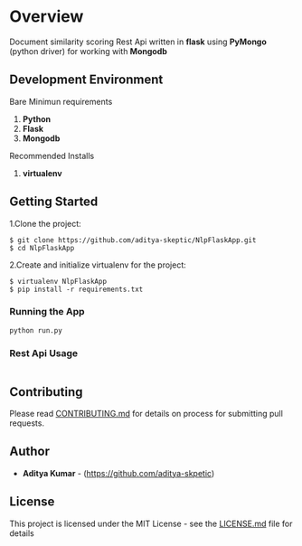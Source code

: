 
# Overview

Document similarity scoring Rest Api written in **flask** using **PyMongo** (python driver) for working with **Mongodb**

## Development Environment
Bare Minimun requirements

1. **Python**
2. **Flask**
3. **Mongodb**

Recommended Installs

1. **virtualenv** 


## Getting Started

1.Clone the project:

```
$ git clone https://github.com/aditya-skeptic/NlpFlaskApp.git
$ cd NlpFlaskApp
```

2.Create and initialize virtualenv for the project:

```
$ virtualenv NlpFlaskApp
$ pip install -r requirements.txt
```

### Running the App

```
python run.py
```

### Rest Api Usage

```

```



## Contributing

Please read [CONTRIBUTING.md](https://github.com/aditya-skeptic) for details on process for submitting pull requests.

## Author

* **Aditya Kumar** -   (https://github.com/aditya-skpetic)

## License

This project is licensed under the MIT License - see the [LICENSE.md](LICENSE.md) file for details
